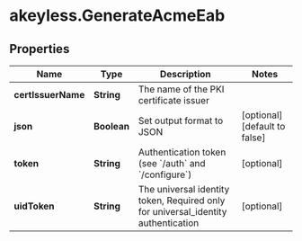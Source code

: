 # akeyless.GenerateAcmeEab

## Properties

Name | Type | Description | Notes
------------ | ------------- | ------------- | -------------
**certIssuerName** | **String** | The name of the PKI certificate issuer | 
**json** | **Boolean** | Set output format to JSON | [optional] [default to false]
**token** | **String** | Authentication token (see &#x60;/auth&#x60; and &#x60;/configure&#x60;) | [optional] 
**uidToken** | **String** | The universal identity token, Required only for universal_identity authentication | [optional] 


